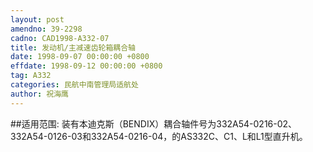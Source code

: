 ```yaml
---
layout: post
amendno: 39-2298
cadno: CAD1998-A332-07
title: 发动机/主减速齿轮箱耦合轴
date: 1998-09-07 00:00:00 +0800
effdate: 1998-09-12 00:00:00 +0800
tag: A332
categories: 民航中南管理局适航处
author: 祝海鹰
---
```


##适用范围:
装有本迪克斯（BENDIX）耦合轴件号为332A54-0216-02、332A54-0126-03和332A54-0216-04，的AS332C、C1、L和L1型直升机。


